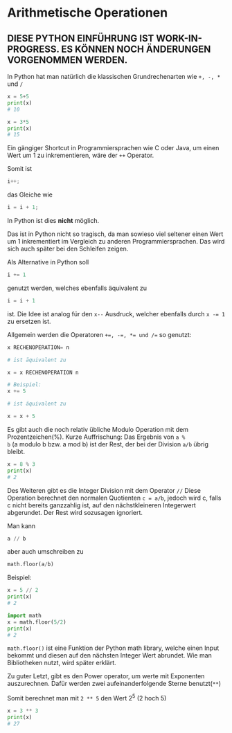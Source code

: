 # Arithmetische Operationen

## **DIESE PYTHON EINFÜHRUNG IST WORK-IN-PROGRESS. ES KÖNNEN NOCH ÄNDERUNGEN VORGENOMMEN WERDEN.**

In Python hat man natürlich die klassischen Grundrechenarten wie <code>+, -, *</code> und <code>/</code>

```Python
x = 5+5
print(x)
# 10

x = 3*5
print(x)
# 15
```

Ein gängiger Shortcut in Programmiersprachen wie C oder Java, um einen Wert um 1 zu inkrementieren, wäre der <code>++</code> Operator.

Somit ist 
```C
i++;
```
das Gleiche wie
```C 
i = i + 1;
```
In Python ist dies **nicht** möglich.

Das ist in Python nicht so tragisch, da man sowieso viel seltener einen Wert um 1 inkrementiert im Vergleich zu anderen Programmiersprachen.
Das wird sich auch später bei den Schleifen zeigen.

Als Alternative in Python soll 
```Python
i += 1 
```
genutzt werden, welches ebenfalls äquivalent zu 
```Python
i = i + 1
```
ist.
Die Idee ist analog für den <code>x&#045;&#045;</code> Ausdruck, welcher ebenfalls durch <code>x -= 1</code> zu ersetzen ist.

Allgemein werden die Operatoren <code>+=, &#045;=, \*= und /=</code> so genutzt:
```Python
x RECHENOPERATION= n

# ist äquivalent zu

x = x RECHENOPERATION n

# Beispiel:
x += 5 

# ist äquivalent zu

x = x + 5 
```

Es gibt auch die noch relativ übliche Modulo Operation mit dem Prozentzeichen(%).
Kurze Auffrischung: 
Das Ergebnis von <code>a % b</code> (a modulo b bzw. a mod b) ist der Rest, der bei der Division <code>a/b</code> übrig bleibt.
```Python
x = 8 % 3
print(x)
# 2
```

Des Weiteren gibt es die Integer Division mit dem Operator <code>//</code>
Diese Operation berechnet den normalen Quotienten <code>c = a/b</code>, jedoch wird c, falls c nicht bereits ganzzahlig ist, auf den nächstkleineren Integerwert abgerundet.
Der Rest wird sozusagen ignoriert.

Man kann 
```Python
a // b 
```
aber auch umschreiben zu 
```Python
math.floor(a/b)
```
Beispiel:
```Python
x = 5 // 2
print(x)
# 2

import math
x = math.floor(5/2)
print(x)
# 2
```

<code>math.floor()</code> ist eine Funktion der Python math library, welche einen Input bekommt und diesen auf den nächsten Integer Wert abrundet.
Wie man Bibliotheken nutzt, wird später erklärt.


Zu guter Letzt, gibt es den Power operator, um werte mit Exponenten auszurechnen.
Dafür werden zwei aufeinanderfolgende Sterne benutzt(<code>\*\*</code>)

Somit berechnet man mit <code>2 \*\* 5</code> den Wert 2<sup>5</sup> (2 hoch 5)
```Python
x = 3 ** 3
print(x)
# 27
```

